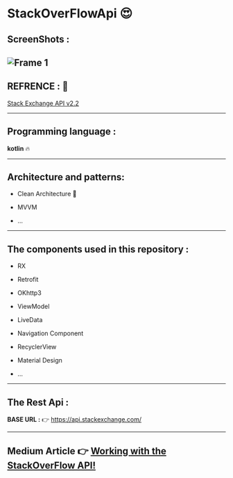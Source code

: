 # StackOverFlowApi :heart_eyes:

## ScreenShots :
![Frame 1](https://user-images.githubusercontent.com/26750131/94846433-ff685880-042d-11eb-9e75-2bf1e12ae6d9.png)
----


## REFRENCE : :dizzy:

[Stack Exchange API v2.2](https://api.stackexchange.com/)


------


## Programming language :

**kotlin** :fire:


-----



## Architecture and patterns:

- Clean Architecture  :imp:

- MVVM

- ...



------




## The components used in this repository :

- RX 

- Retrofit

- OKhttp3

- ViewModel

- LiveData

- Navigation Component

- RecyclerView

- Material Design

- ...



------




## The Rest Api :

**BASE URL :** :point_right: https://api.stackexchange.com/


---


## Medium Article :point_right: [Working with the StackOverFlow API!](https://medium.com/@sanaebadi97/working-with-the-stackoverflow-api-bc55d2d919b5)





  
  







